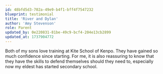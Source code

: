 ```yaml
---
id: 48bfd5d3-702a-49e9-b4f1-bff4f7547232
blueprint: testimonial
title: 'River and Dylan'
author: 'Amy Stevenson'
role: Parent
updated_by: 0e220831-81be-49c9-bcf4-204e13cb2899
updated_at: 1737904772
---
```

Both of my sons love training at Kite School of Kenpo. They have gained so much confidence since starting. For me, it is also reassuring to know that they have the skills to defend themselves should they need to, especially now my eldest has started secondary school.